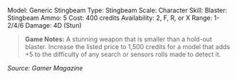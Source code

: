 Model: Generic Stingbeam
Type: Stingbeam
Scale: Character
Skill: Blaster: Stingbeam
Ammo: 5
Cost: 400 credits
Availability: 2, F, R, or X
Range: 1-2/4/6
Damage: 4D (Stun)

> **Game Notes:** 
> A stunning weapon that is smaller than a hold-out blaster. Increase the listed price to 1,500 credits for a model that adds +5 to the difficulty of any search or sensors rolls made to detect it.

*Source: Gamer Magazine*